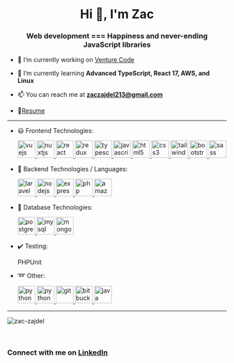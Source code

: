 <h1 align="center">Hi 👋, I'm Zac</h1>
<h3 align="center">Web development === Happiness and never-ending JavaScript libraries</h3>

- 🔭 I’m currently working on [Venture Code](https://github.com/Zac-Zajdel/Venture-Code)

- 🌱 I’m currently learning **Advanced TypeScript, React 17, AWS, and Linux**

- 📫 You can reach me at **zaczajdel213@gmail.com**

- 📝[Resume](https://drive.google.com/file/d/1o8__fz-3V7gPPMcsvzQdFvMC2rb_BcA7/view?usp=sharing)

---

- :smiley: Frontend Technologies:
  <p align="left">
    <a href="https://vuejs.org/" target="_blank">
      <img src='https://cdn.jsdelivr.net/gh/devicons/devicon/icons/vuejs/vuejs-original.svg' alt="vuejs" width="40" height="40"/>
    </a>
    <a href="https://nuxtjs.org/" target="_blank">
      <img src="https://www.vectorlogo.zone/logos/nuxtjs/nuxtjs-icon.svg" alt="nuxtjs" width="40" height="40"/>
    </a>
    <a href="https://reactjs.org/" target="_blank">
      <img src='https://cdn.jsdelivr.net/gh/devicons/devicon/icons/react/react-original.svg' alt="react" width="40" height="40"/>
    </a>
    <a href="https://redux.js.org/" target="_blank">
      <img src='https://cdn.jsdelivr.net/gh/devicons/devicon/icons/redux/redux-original.svg' alt="redux" width="40" height="40"/>
    </a>
    <a href="https://www.typescriptlang.org/" target="_blank">
      <img src='https://cdn.jsdelivr.net/gh/devicons/devicon/icons/typescript/typescript-original.svg' alt="typescript" width="40" height="40"/>
    </a>
    <a href="https://www.javascript.com/" target="_blank">
      <img src='https://cdn.jsdelivr.net/gh/devicons/devicon/icons/javascript/javascript-original.svg' alt="javascript" width="40" height="40"/>
    </a>
    <a href="https://www.w3schools.com/html/" target="_blank">
      <img src='https://cdn.jsdelivr.net/gh/devicons/devicon/icons/html5/html5-original.svg' alt="html5" width="40" height="40"/>
    </a>
    <a href="https://www.w3schools.com/css/" target="_blank">
      <img src='https://cdn.jsdelivr.net/gh/devicons/devicon/icons/css3/css3-original.svg' alt="css3" width="40" height="40"/>
    </a>
    <a href="https://tailwindcss.com/" target="_blank">
      <img src='https://cdn.jsdelivr.net/gh/devicons/devicon/icons/tailwindcss/tailwindcss-plain.svg' alt="tailwindcss" width="40" height="40"/>
    </a>
    <a href="https://getbootstrap.com/" target="_blank">
      <img src='https://cdn.jsdelivr.net/gh/devicons/devicon/icons/bootstrap/bootstrap-plain.svg' alt="bootstrap" width="40" height="40"/>
    </a>
    <a href="https://sass-lang.com/" target="_blank">
      <img src='https://cdn.jsdelivr.net/gh/devicons/devicon/icons/sass/sass-original.svg' alt="sass" width="40" height="40"/>
    </a>
  </p>
  
- :muscle: Backend Technologies / Languages:
   <p align="left">
    <a href="https://laravel.com/" target="_blank">
      <img src='https://cdn.jsdelivr.net/gh/devicons/devicon/icons/laravel/laravel-plain.svg' alt="laravel" width="40" height="40"/>
    </a>
    <a href="https://nodejs.org/en/" target="_blank">
      <img src='https://cdn.jsdelivr.net/gh/devicons/devicon/icons/nodejs/nodejs-plain.svg' alt="nodejs" width="40" height="40"/>
    </a>
    <a href="https://expressjs.com/" target="_blank">
      <img src='https://cdn.jsdelivr.net/gh/devicons/devicon/icons/express/express-original.svg' alt="express" width="40" height="40"/>
    </a>
    <a href="https://www.php.net/" target="_blank">
      <img src='https://cdn.jsdelivr.net/gh/devicons/devicon/icons/php/php-plain.svg' alt="php" width="40" height="40"/>
    </a>
    <a href="https://aws.amazon.com/" target="_blank">
      <img src='https://cdn.jsdelivr.net/gh/devicons/devicon/icons/amazonwebservices/amazonwebservices-original.svg' alt="amazonwebservices" width="40" height="40"/>
    </a>
   </p>
    
- :page_facing_up: Database Technologies:
   <p align="left">
    <a href="https://www.postgresql.org/" target="_blank">
      <img src='https://cdn.jsdelivr.net/gh/devicons/devicon/icons/postgresql/postgresql-original.svg' alt="postgresql" width="40" height="40"/>
    </a>
    <a href="https://www.mysql.com/" target="_blank">
      <img src='https://cdn.jsdelivr.net/gh/devicons/devicon/icons/mysql/mysql-original.svg' alt="mysql" width="40" height="40"/>
    </a>
    <a href="https://www.mongodb.com/" target="_blank">
       <img src='https://cdn.jsdelivr.net/gh/devicons/devicon/icons/mongodb/mongodb-original.svg' alt="mongodb" width="40" height="40"/>
    </a>
   </p>
    
- :heavy_check_mark: Testing:
   <p align="left">
    PHPUnit
   </p>
    
- :loop: Other:
   <p align="left">
    <a href="https://www.python.org/" target="_blank">
      <img src='https://cdn.jsdelivr.net/gh/devicons/devicon/icons/python/python-original.svg' alt="python" width="40" height="40"/>
    </a>
    <a href="https://www.linux.org/" target="_blank">
      <img src='https://cdn.jsdelivr.net/gh/devicons/devicon/icons/linux/linux-original.svg' alt="python" width="40" height="40"/>
    </a>
    <a href="https://git-scm.com/" target="_blank">
      <img src="https://www.vectorlogo.zone/logos/git-scm/git-scm-icon.svg" alt="git" width="40" height="40"/>
    </a>
    <a href="https://bitbucket.org/product" target="_blank">
      <img src='https://cdn.jsdelivr.net/gh/devicons/devicon/icons/bitbucket/bitbucket-original.svg' alt="bitbucket" width="40" height="40"/>
    </a>
    <a href="https://www.java.com/en/" target="_blank">
      <img src='https://cdn.jsdelivr.net/gh/devicons/devicon/icons/java/java-original.svg' alt="java" width="40" height="40"/>
    </a>
   </p>

---

<p>
  <img align="center" src="https://github-readme-stats.vercel.app/api/top-langs/?username=zac-zajdel&layout=compact&hide=html" alt="zac-zajdel" />
</p>
<br />

### Connect with me on [LinkedIn](https://linkedin.com/in/zaczajdel213@gmail.com)
